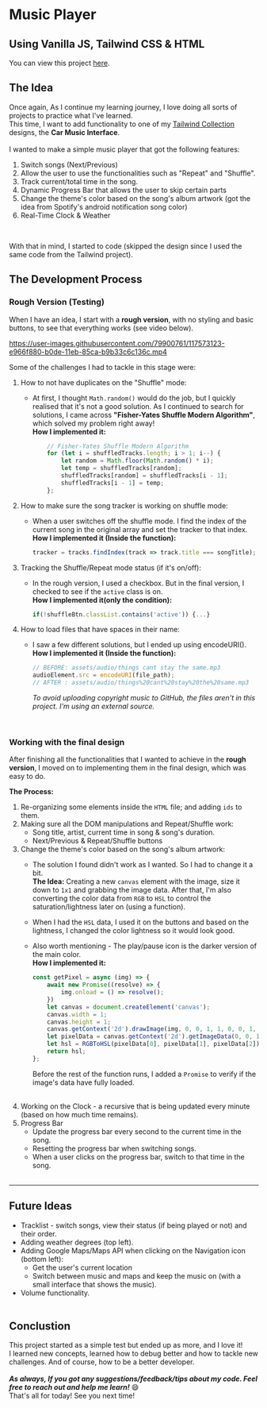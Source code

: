 # Music Player
## **Using Vanilla JS, Tailwind CSS & HTML**
You can view this project [here](https://ohadosnat.github.io/musicPlayer/carMusicPlayer.html). <br>

## **The Idea**
Once again, As I continue my learning journey, I love doing all sorts of projects to practice what I've learned.
<br>
This time, I want to add functionality to one of my [Tailwind Collection](https://github.com/ohadosnat/tailwind-collection) designs, the **Car Music Interface**.
<br><br>
I wanted to make a simple music player that got the following features:
1. Switch songs (Next/Previous)
2. Allow the user to use the functionalities such as "Repeat" and "Shuffle".
3. Track current/total time in the song.
4. Dynamic Progress Bar that allows the user to skip certain parts
5. Change the theme's color based on the song's album artwork (got the idea from Spotify's android notification song color)
6. Real-Time Clock & Weather
<br>

With that in mind, I started to code (skipped the design since I used the same code from the Tailwind project).

## **The Development Process**
### **Rough Version (Testing)**
When I have an idea, I start with a **rough version**, with no styling and basic buttons, to see that everything works (see video below).<br>

https://user-images.githubusercontent.com/79900761/117573123-e966f880-b0de-11eb-85ca-b9b33c6c136c.mp4

Some of the challenges I had to tackle in this stage were:
1. How to not have duplicates on the "Shuffle" mode:
    - At first, I thought `Math.random()` would do the job, but I quickly realised that it's not a good solution. As I continued to search for solutions, I came across **"Fisher-Yates Shuffle Modern Algorithm"**, which solved my problem right away!<br>
    **How I implemented it:**

        ```javascript
            // Fisher-Yates Shuffle Modern Algorithm
            for (let i = shuffledTracks.length; i > 1; i--) {
                let random = Math.floor(Math.random() * i);
                let temp = shuffledTracks[random];
                shuffledTracks[random] = shuffledTracks[i - 1];
                shuffledTracks[i - 1] = temp;
            };
        ```
2. How to make sure the song tracker is working on shuffle mode:
    - When a user switches off the shuffle mode. I find the index of the current song in the original array and set the tracker to that index.<br>
    **How I implemented it (Inside the function):**

        ```javascript
        tracker = tracks.findIndex(track => track.title === songTitle);
        ```
3. Tracking the Shuffle/Repeat mode status (if it's on/off):
    - In the rough version, I used a checkbox. But in the final version, I checked to see if the `active` class is on.<br>
    **How I implemented it(only the condition):**

        ```javascript
        if(!shuffleBtn.classList.contains('active')) {...}
        ```
4. How to load files that have spaces in their name:
    - I saw a few different solutions, but I ended up using encodeURI().<br>
    **How I implemented it (Inside the function):**

        ```javascript
        // BEFORE: assets/audio/things cant stay the same.mp3
        audioElement.src = encodeURI(file_path);
        // AFTER : assets/audio/things%20cant%20stay%20the%20same.mp3
        ```
        *To avoid uploading copyright music to GitHub, the files aren't in this project. I'm using an external source.*

<br>

### **Working with the final design**
After finishing all the functionalities that I wanted to achieve in the **rough version**, I moved on to implementing them in the final design, which was easy to do.<br>

**The Process:**
1. Re-organizing some elements inside the `HTML` file; and adding `ids` to them.
2. Making sure all the DOM manipulations and Repeat/Shuffle work:
    - Song title, artist, current time in song & song's duration.
    - Next/Previous & Repeat/Shuffle buttons
3. Change the theme's color based on the song's album artwork:
    - The solution I found didn't work as I wanted. So I had to change it a bit. <br>
    **The Idea:** Creating a new `canvas` element with the image, size it down to `1x1` and grabbing the image data. After that, I'm also converting the color data from `RGB` to `HSL` to control the saturation/lightness later on (using a function).
    - When I had the `HSL` data, I used it on the buttons and based on the lightness, I changed the color lightness so it would look good.
    - Also worth mentioning - The play/pause icon is the darker version of the main color.<br>
    **How I implemented it:**

        ```javascript
        const getPixel = async (img) => {
            await new Promise((resolve) => {
                img.onload = () => resolve();
            })
            let canvas = document.createElement('canvas');
            canvas.width = 1;
            canvas.height = 1;
            canvas.getContext('2d').drawImage(img, 0, 0, 1, 1, 0, 0, 1, 1);
            let pixelData = canvas.getContext('2d').getImageData(0, 0, 1, 1).data;
            let hsl = RGBToHSL(pixelData[0], pixelData[1], pixelData[2]);
            return hsl;
        };
        ```
        Before the rest of the function runs, I added a `Promise` to verify if the image's data have fully loaded.
<br><br>
4. Working on the Clock - a recursive that is being updated every minute (based on how much time remains).
5. Progress Bar
    - Update the progress bar every second to the current time in the song.
    - Resetting the progress bar when switching songs.
    - When a user clicks on the progress bar, switch to that time in the song.
<br><br>
----

## **Future Ideas**
- Tracklist - switch songs, view their status (if being played or not) and their order.
- Adding weather degrees (top left).
- Adding Google Maps/Maps API when clicking on the Navigation icon (bottom left):
    - Get the user's current location
    - Switch between music and maps and keep the music on (with a small interface that shows the music).
- Volume functionality.
<br><br>

## **Conclustion**
This project started as a simple test but ended up as more, and I love it!<br>
I learned new concepts, learned how to debug better and how to tackle new challenges. And of course, how to be a better developer.
<br><br>
***As always, If you got any suggestions/feedback/tips about my code. Feel free to reach out and help me learn!*** 😄 <br>
That's all for today! See you next time!
